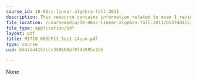 ```yaml
---
course_id: 18-06sc-linear-algebra-fall-2011
description: This resource contains information related to exam 1 review.
file_location: /coursemedia/18-06sc-linear-algebra-fall-2011/b547dd4153ccc350860df8f43085c2d6_MIT18_06SCF11_Ses1.14sum.pdf
file_type: application/pdf
layout: pdf
title: MIT18_06SCF11_Ses1.14sum.pdf
type: course
uid: b547dd4153ccc350860df8f43085c2d6

---
```

None